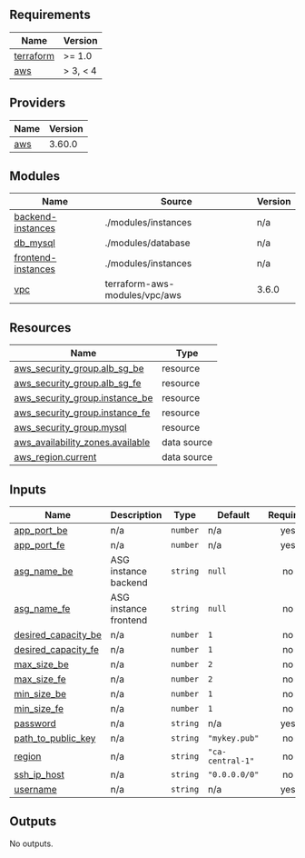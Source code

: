 <!-- BEGIN_TF_DOCS -->
## Requirements

| Name | Version |
|------|---------|
| <a name="requirement_terraform"></a> [terraform](#requirement\_terraform) | >= 1.0 |
| <a name="requirement_aws"></a> [aws](#requirement\_aws) | > 3, < 4 |

## Providers

| Name | Version |
|------|---------|
| <a name="provider_aws"></a> [aws](#provider\_aws) | 3.60.0 |

## Modules

| Name | Source | Version |
|------|--------|---------|
| <a name="module_backend-instances"></a> [backend-instances](#module\_backend-instances) | ./modules/instances | n/a |
| <a name="module_db_mysql"></a> [db\_mysql](#module\_db\_mysql) | ./modules/database | n/a |
| <a name="module_frontend-instances"></a> [frontend-instances](#module\_frontend-instances) | ./modules/instances | n/a |
| <a name="module_vpc"></a> [vpc](#module\_vpc) | terraform-aws-modules/vpc/aws | 3.6.0 |

## Resources

| Name | Type |
|------|------|
| [aws_security_group.alb_sg_be](https://registry.terraform.io/providers/hashicorp/aws/latest/docs/resources/security_group) | resource |
| [aws_security_group.alb_sg_fe](https://registry.terraform.io/providers/hashicorp/aws/latest/docs/resources/security_group) | resource |
| [aws_security_group.instance_be](https://registry.terraform.io/providers/hashicorp/aws/latest/docs/resources/security_group) | resource |
| [aws_security_group.instance_fe](https://registry.terraform.io/providers/hashicorp/aws/latest/docs/resources/security_group) | resource |
| [aws_security_group.mysql](https://registry.terraform.io/providers/hashicorp/aws/latest/docs/resources/security_group) | resource |
| [aws_availability_zones.available](https://registry.terraform.io/providers/hashicorp/aws/latest/docs/data-sources/availability_zones) | data source |
| [aws_region.current](https://registry.terraform.io/providers/hashicorp/aws/latest/docs/data-sources/region) | data source |

## Inputs

| Name | Description | Type | Default | Required |
|------|-------------|------|---------|:--------:|
| <a name="input_app_port_be"></a> [app\_port\_be](#input\_app\_port\_be) | n/a | `number` | n/a | yes |
| <a name="input_app_port_fe"></a> [app\_port\_fe](#input\_app\_port\_fe) | n/a | `number` | n/a | yes |
| <a name="input_asg_name_be"></a> [asg\_name\_be](#input\_asg\_name\_be) | ASG instance backend | `string` | `null` | no |
| <a name="input_asg_name_fe"></a> [asg\_name\_fe](#input\_asg\_name\_fe) | ASG instance frontend | `string` | `null` | no |
| <a name="input_desired_capacity_be"></a> [desired\_capacity\_be](#input\_desired\_capacity\_be) | n/a | `number` | `1` | no |
| <a name="input_desired_capacity_fe"></a> [desired\_capacity\_fe](#input\_desired\_capacity\_fe) | n/a | `number` | `1` | no |
| <a name="input_max_size_be"></a> [max\_size\_be](#input\_max\_size\_be) | n/a | `number` | `2` | no |
| <a name="input_max_size_fe"></a> [max\_size\_fe](#input\_max\_size\_fe) | n/a | `number` | `2` | no |
| <a name="input_min_size_be"></a> [min\_size\_be](#input\_min\_size\_be) | n/a | `number` | `1` | no |
| <a name="input_min_size_fe"></a> [min\_size\_fe](#input\_min\_size\_fe) | n/a | `number` | `1` | no |
| <a name="input_password"></a> [password](#input\_password) | n/a | `string` | n/a | yes |
| <a name="input_path_to_public_key"></a> [path\_to\_public\_key](#input\_path\_to\_public\_key) | n/a | `string` | `"mykey.pub"` | no |
| <a name="input_region"></a> [region](#input\_region) | n/a | `string` | `"ca-central-1"` | no |
| <a name="input_ssh_ip_host"></a> [ssh\_ip\_host](#input\_ssh\_ip\_host) | n/a | `string` | `"0.0.0.0/0"` | no |
| <a name="input_username"></a> [username](#input\_username) | n/a | `string` | n/a | yes |

## Outputs

No outputs.
<!-- END_TF_DOCS -->